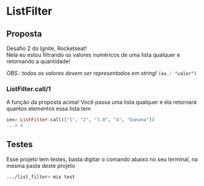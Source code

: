 # ListFilter

## Proposta

Desafio 2 do Ignite, Rocketseat!<br>
Nela eu estou filtrando os valores numéricos de uma lista qualquer e retornando a quantidade!<br>

_OBS.: todos os valores devem ser representados em string!_ `(ex.: "valor")`

### ListFilter.call/1
A função da proposta acima! Você passa uma lista qualquer e ela retornará quantos elementos essa lista tem

```elixir
iex> ListFilter.call(["1", "2", "3.0", "4", "banana"])
...> 4
```

## Testes

Esse projeto tem testes, basta digitar o comando abaixo no seu terminal, na mesma pasta deste projeto
```sh
.../list_filter> mix test
```

